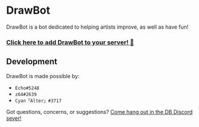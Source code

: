 # DrawBot

DrawBot is a bot dedicated to helping artists improve, as well as have fun!

### **[Click here to add DrawBot to your server! :art:](https://discordapp.com/oauth2/authorize?client_id=186636037001445377&scope=bot)**

## Development

DrawBot is made possible by:

- `Echo#5248`
- `z64#2639`
- `Cyan「Alter」#3717`

Got questions, concerns, or suggestions? [Come hang out in the DB Discord sever!](https://discord.gg/u3a2Ck9)

